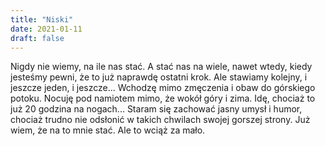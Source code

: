 ```yaml
---
title: "Niski"
date: 2021-01-11
draft: false
---
```


Nigdy nie wiemy, na ile nas stać. A stać nas na wiele, nawet wtedy, kiedy jesteśmy pewni, że to już naprawdę ostatni krok. Ale stawiamy kolejny, i jeszcze jeden, 
i jeszcze... Wchodzę mimo zmęczenia i obaw do górskiego potoku. Nocuję pod namiotem mimo, że wokół góry i zima. Idę, chociaż to już 20 godzina na nogach... Staram się 
zachować jasny umysł i humor, chociaż trudno nie odsłonić w takich chwilach swojej gorszej strony. Już wiem, że na to mnie stać. Ale to wciąż za mało.
